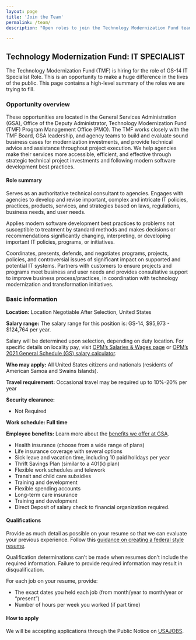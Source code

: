 ```yaml
---
layout: page
title: 'Join the Team'
permalink: /team/
description: "Open roles to join the Technology Modernization Fund team."

---
```


## Technology Modernization Fund: IT SPECIALIST

The Technology Modernization Fund (TMF) is hiring for the role of GS-14 IT Specialist Role. This is an opportunity to make a huge difference in the lives of the public. This page contains a high-level summary of the roles we are trying to fill. 

### Opportunity overview

These opportunities are located in the General Services Administration (GSA), Office of the Deputy Administrator, Technology Modernization Fund (TMF) Program Management Office (PMO). The TMF works closely with the TMF Board, GSA leadership, and agency teams to build and evaluate sound business cases for modernization investments, and provide technical advice and assistance throughout project execution. We help agencies make their services more accessible, efficient, and effective through strategic technical project investments and following modern software development best practices. 

#### Role summary

Serves as an authoritative technical consultant to agencies. Engages with agencies to develop and revise important, complex and intricate IT policies, practices, products, services, and strategies based on laws, regulations, business needs, and user needs.

Applies modern software development best practices to problems not susceptible to treatment by standard methods and makes decisions or recommendations significantly changing, interpreting, or developing important IT policies, programs, or initiatives. 

Coordinates, presents, defends, and negotiates programs, projects, policies, and controversial issues of significant impact on supported and potential IT systems.
Partners with customers to ensure projects and programs meet business and user needs and provides consultative support to improve business process/practices, in coordination with technology modernization and transformation initiatives.

### Basic information

**Location:** Location Negotiable After Selection, United States

**Salary range:** The salary range for this position is: GS-14, $95,973 - $124,764 per year.

Salary will be determined upon selection, depending on duty location. For specific details on locality pay, visit [OPM’s Salaries & Wages page](https://www.opm.gov/policy-data-oversight/pay-leave/salaries-wages/) or [OPM’s 2021 General Schedule (GS) salary calculator](https://www.opm.gov/policy-data-oversight/pay-leave/salaries-wages/2021/general-schedule-gs-salary-calculator/).


**Who may apply:** All United States citizens and nationals (residents of American Samoa and Swains Islands).

**Travel requirement:** Occasional travel may be required up to 10%-20% per year

**Security clearance:** 
- Not Required

**Work schedule: Full time**

**Employee benefits:** Learn more about the [benefits we offer at GSA](https://join.tts.gsa.gov/compensation-and-benefits/).

- Health insurance (choose from a wide range of plans)
- Life insurance coverage with several options
- Sick leave and vacation time, including 10 paid holidays per year
- Thrift Savings Plan (similar to a 401(k) plan)
- Flexible work schedules and telework
- Transit and child care subsidies
- Training and development
- Flexible spending accounts
- Long-term care insurance
- Training and development
- Direct Deposit of salary check to financial organization required.

#### Qualifications

Provide as much detail as possible on your resume so that we can evaluate your previous experience. Follow this [guidance on creating a federal style resume](https://join.tts.gsa.gov/resume/).

Qualification determinations can’t be made when resumes don’t include the required information. Failure to provide required information may result in disqualification.

For each job on your resume, provide:
- The exact dates you held each job (from month/year to month/year or “present”)
- Number of hours per week you worked (if part time)

#### How to apply

We will be accepting applications through the Public Notice on [USAJOBS](https://www.usajobs.gov/job/639842700).
